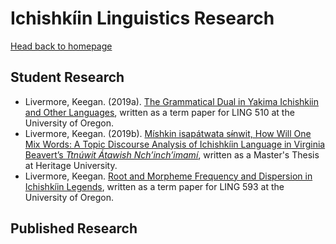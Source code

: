 # Ichishkíin Linguistics Research
[Head back to homepage](https://kelivermore.github.io/ichishkiin-journal/)

## Student Research
- Livermore, Keegan. (2019a). [The Grammatical Dual in Yakima Ichishkiin and Other Languages](https://github.com/kelivermore/ichishkiin-journal/blob/main/docs/linguistics/Livermore-2019_Grammatical-Dual.pdf), written as a term paper for LING 510 at the University of Oregon.
- Livermore, Keegan. (2019b). [Míshkin isapátwata sɨ́nwit, How Will One Mix Words: A Topic Discourse Analysis of Ichishkíin Language in Virginia Beavert’s _Ttnúwit Átawish Nch’inch’imamí_](https://github.com/kelivermore/ichishkiin-journal/blob/main/docs/linguistics/Livermore-2019_Topic%20Discourse%20of%20Ichishkiin%20in%20Ttnu%CC%81wit%20A%CC%81tawish%20Nch%E2%80%99inch%E2%80%99imami%CC%81.pdf), written as a Master's Thesis at Heritage University.
- Livermore, Keegan. [Root and Morpheme Frequency and Dispersion in Ichishkíin Legends](https://github.com/kelivermore/ichishkiin-journal/blob/main/docs/linguistics/Livermore-2020_Morpheme-Frequency-Dispersion-Legends.pdf), written as a term paper for LING 593 at the University of Oregon. 

## Published Research

